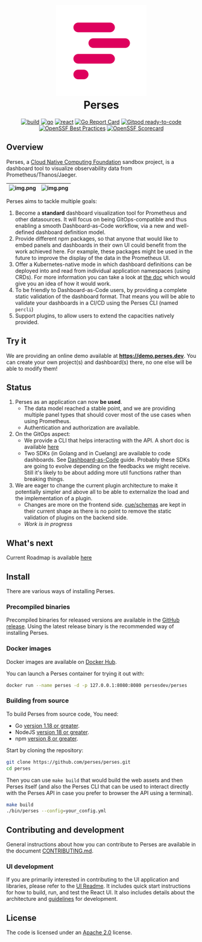 <div align="center">

<h1 style="border-bottom: none">
    <a href="https://github.com/perses" target="_blank"><img alt="Perses" src="/docs/images/perses_logo_cropped.svg"></a><br>Perses
</h1>

[![build](https://github.com/perses/perses/workflows/ci/badge.svg)](https://github.com/perses/perses/actions?query=workflow%3Aci)
[![go](https://github.com/perses/perses/workflows/go/badge.svg)](https://github.com/perses/perses/actions?query=workflow%3Ago)
[![react](https://github.com/perses/perses/workflows/react/badge.svg)](https://github.com/perses/perses/actions?query=workflow%3AReact)
[![Go Report Card](https://goreportcard.com/badge/github.com/perses/perses)](https://goreportcard.com/report/github.com/perses/perses)
[![Gitpod ready-to-code](https://img.shields.io/badge/Gitpod-ready--to--code-blue?logo=gitpod)](https://gitpod.io/#https://github.com/perses/perses)
[![OpenSSF Best Practices](https://www.bestpractices.dev/projects/9410/badge)](https://www.bestpractices.dev/projects/9410)
[![OpenSSF Scorecard](https://api.securityscorecards.dev/projects/github.com/perses/perses/badge)](https://securityscorecards.dev/viewer/?uri=github.com/perses/perses)

</div>

## Overview

Perses, a [Cloud Native Computing Foundation](https://cncf.io) sandbox project, is a dashboard tool to visualize observability data from Prometheus/Thanos/Jaeger.

| ![img.png](https://github.com/perses/perses/assets/5657041/3bd8ae57-da7b-4447-9478-cefe19d61a71) | ![img.png](https://github.com/perses/perses/assets/5657041/ba46beab-c8fb-4583-bc2f-71c9893f7906) |
|:------------------------------------------------------------------------------------------------:|:------------------------------------------------------------------------------------------------:|

Perses aims to tackle multiple goals:

1. Become a **standard** dashboard visualization tool for Prometheus and other datasources. It will focus on being
   GitOps-compatible and thus enabling a smooth Dashboard-as-Code workflow, via a new and well-defined dashboard
   definition model.
2. Provide different npm packages, so that anyone that would like to embed panels and dashboards in their own UI could
   benefit from the work achieved here. For example, these packages might be used in the future to improve the display
   of the data in the Prometheus UI.
3. Offer a Kubernetes-native mode in which dashboard definitions can be deployed into and read from individual
   application namespaces (using CRDs). For more information you can take a look at
   [the doc](./docs/design-docs/kubernetes.md) which would give you an idea of how it would work.
4. To be friendly to Dashboard-as-Code users, by providing a complete static validation of the dashboard format. That
   means you will be able to validate your dashboards in a CI/CD using the Perses CLI (named `percli`)
5. Support plugins, to allow users to extend the capacities natively provided.

## Try it

We are providing an online demo available at **https://demo.perses.dev**.
You can create your own project(s) and dashboard(s) there, no one else will be able to modify them!

## Status

1. Perses as an application can now **be used**.
   * The data model reached a stable point, and we are providing multiple panel types that should cover most of the use cases
     when using Prometheus.
   * Authentication and authorization are available.
2. On the GitOps aspect:
   * We provide a CLI that helps interacting with the API. A short doc is available [here](./docs/cli.md)
   * Two SDKs (in Golang and in Cuelang) are available to code dashboards. See [Dashboard-as-Code](./docs/dac/dashboard-as-code.md) guide.
     Probably these SDKs are going to evolve depending on the feedbacks we might receive. Still it's likely to be about adding more
     util functions rather than breaking things.
3. We are eager to change the current plugin architecture to make it potentially simpler and above all to be able to
   externalize the load and the implementation of a plugin.
   * Changes are more on the frontend side. [cue/schemas](./cue/schemas) are kept in their current shape as there is no
     point to remove the static validation of plugins on the backend side.
   * *Work is in progress*

## What's next

Current Roadmap is available [here](./ROADMAP.md)

## Install

There are various ways of installing Perses.

### Precompiled binaries

Precompiled binaries for released versions are available in
the [GitHub release](https://github.com/perses/perses/releases). Using the latest release binary is the recommended way
of installing Perses.

### Docker images

Docker images are available on [Docker Hub](https://hub.docker.com/r/persesdev/perses).

You can launch a Perses container for trying it out with:

```bash
docker run --name perses -d -p 127.0.0.1:8080:8080 persesdev/perses
```

### Building from source

To build Perses from source code, You need:

- Go [version 1.18 or greater](https://golang.org/doc/install).
- NodeJS [version 18 or greater](https://nodejs.org/).
- npm [version 8 or greater](https://www.npmjs.com/).

Start by cloning the repository:

```bash
git clone https://github.com/perses/perses.git
cd perses
```

Then you can use `make build` that would build the web assets and then Perses itself (and also the Perses CLI that can
be used to interact directly with the Perses API in case you prefer to browser the API using a terminal).

```bash
make build
./bin/perses --config=your_config.yml
```

## Contributing and development

General instructions about how you can contribute to Perses are available in the
document [CONTRIBUTING.md](CONTRIBUTING.md).

### UI development

If you are primarily interested in contributing to the UI application and libraries, please refer to
the [UI Readme](./ui/README.md). It includes quick start instructions for how to build, run, and test the React UI. It
also includes details about the architecture and [guidelines](./ui/ui-guidelines.md) for development.

## License

The code is licensed under an [Apache 2.0](./LICENSE) license.
